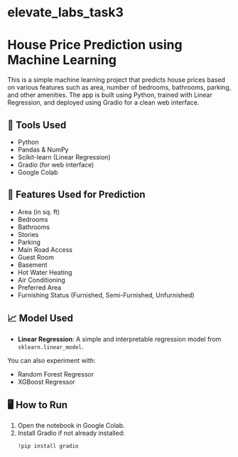 # elevate_labs_task3
# House Price Prediction using Machine Learning

This is a simple machine learning project that predicts house prices based on various features such as area, number of bedrooms, bathrooms, parking, and other amenities. The app is built using Python, trained with Linear Regression, and deployed using Gradio for a clean web interface.

## 🔧 Tools Used

- Python
- Pandas & NumPy
- Scikit-learn (Linear Regression)
- Gradio (for web interface)
- Google Colab

## 📌 Features Used for Prediction

- Area (in sq. ft)
- Bedrooms
- Bathrooms
- Stories
- Parking
- Main Road Access
- Guest Room
- Basement
- Hot Water Heating
- Air Conditioning
- Preferred Area
- Furnishing Status (Furnished, Semi-Furnished, Unfurnished)

## 📈 Model Used

- **Linear Regression**: A simple and interpretable regression model from `sklearn.linear_model`.

You can also experiment with:
- Random Forest Regressor
- XGBoost Regressor

## 🖥️ How to Run

1. Open the notebook in Google Colab.
2. Install Gradio if not already installed:
   ```bash
   !pip install gradio
